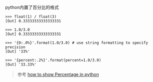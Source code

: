 python内置了百分比的格式

```
>>> float(1) / float(3)
[Out] 0.33333333333333331

>>> 1.0/3.0
[Out] 0.33333333333333331

>>> '{0:.0%}'.format(1.0/3.0) # use string formatting to specify precision
[Out] '33%'

>>> '{percent:.2%}'.format(percent=1.0/3.0)
[Out] '33.33%'
```

> 参考 [how to show Percentage in python](http://stackoverflow.com/questions/5306756/how-to-show-percentage-in-python)